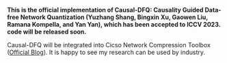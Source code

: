 **This is the official implementation of Causal-DFQ: Causality Guided Data-free Network Quantization (Yuzhang Shang, Bingxin Xu, Gaowen Liu, Ramana Kompella, and Yan Yan), which has been accepted to ICCV 2023.**     
**code will be released soon.**

Causal-DFQ will be integrated into Cicso Network Compression Toolbox ([Official Blog](https://techblog.cisco.com/blog/unleashing-the-power-of-causality-introducing-causal-reasoning-to-data-free-model-quantization)). It is happy to see my research can be used by industry. 
